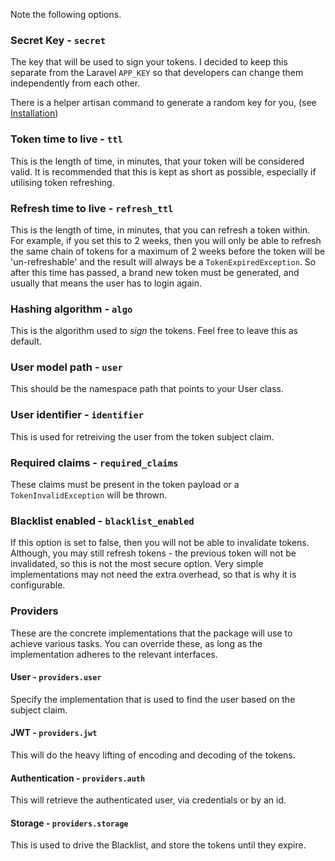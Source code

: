 Note the following options.

### Secret Key - `secret`

The key that will be used to sign your tokens. I decided to keep this separate from the Laravel `APP_KEY`
so that developers can change them independently from each other.

There is a helper artisan command to generate a random key for you, (see [Installation](https://github.com/tymondesigns/jwt-auth/wiki/1.-Installation))

### Token time to live - `ttl`

This is the length of time, in minutes, that your token will be considered valid. It is recommended that this is
kept as short as possible, especially if utilising token refreshing.

### Refresh time to live - `refresh_ttl`

This is the length of time, in minutes, that you can refresh a token within. For example, if you set this to 2 weeks,
then you will only be able to refresh the same chain of tokens for a maximum of 2 weeks before the token will be
'un-refreshable' and the result will always be a `TokenExpiredException`. So after this time has passed, a brand new token
must be generated, and usually that means the user has to login again.

### Hashing algorithm - `algo`

This is the algorithm used to *sign* the tokens. Feel free to leave this as default.

### User model path - `user`

This should be the namespace path that points to your User class.

### User identifier - `identifier`

This is used for retreiving the user from the token subject claim.

### Required claims - `required_claims`

These claims must be present in the token payload or a `TokenInvalidException` will be thrown.

### Blacklist enabled - `blacklist_enabled`

If this option is set to false, then you will not be able to invalidate tokens. Although, you
may still refresh tokens - the previous token will not be invalidated, so this is not the most
secure option. Very simple implementations may not need the extra overhead, so that is why it is
configurable.

### Providers

These are the concrete implementations that the package will use to achieve various tasks.
You can override these, as long as the implementation adheres to the relevant interfaces.

#### User - `providers.user`

Specify the implementation that is used to find the user based on the subject claim.

#### JWT - `providers.jwt`

This will do the heavy lifting of encoding and decoding of the tokens.

#### Authentication - `providers.auth`

This will retrieve the authenticated user, via credentials or by an id.

#### Storage - `providers.storage`

This is used to drive the Blacklist, and store the tokens until they expire.